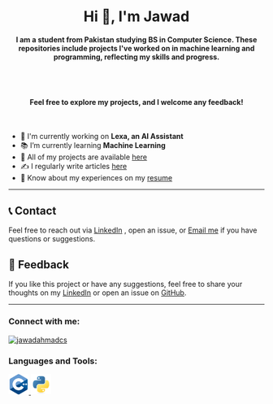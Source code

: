 <h1 align="center">Hi 👋, I'm Jawad</h1>

<h4 align="center">I am a student from Pakistan studying BS in Computer Science. These repositories include projects I've worked on in machine learning and programming, reflecting my skills and progress.</h4>

<br></br>
<h4 align="center">Feel free to explore my projects, and I welcome any feedback!</h4>

<!-- currently disabled
<p align="left"> <img src="https://komarev.com/ghpvc/?username=jawadahmadcs&label=Profile%20views&color=0e75b6&style=flat" alt="jawadahmadcs" /> </p>
<p align="left"> <a href="https://github.com/ryo-ma/github-profile-trophy"><img src="https://github-profile-trophy.vercel.app/?username=jawadahmadcs" alt="jawadahmadcs" /></a> </p>
-->

<br>

- 🌱 I'm currently working on **Lexa, an AI Assistant**  
- 📚 I’m currently learning **Machine Learning**  
- 📂 All of my projects are available [here](https://github.com/JawadAhmadCS?tab=repositories)  
- ✍️ I regularly write articles [here](https://jawadahmadcs.blogspot.com)  
- 📝 Know about my experiences on my [resume](https://github.com/JawadAhmadCS/JawadAhmadCS/blob/main/README.md)

---

## 📞 Contact
Feel free to reach out via [LinkedIn](https://www.linkedin.com/in/jawadahmadcs/) , open an issue, or [Email me](mailto:help.jawad@gmail.com) if you have questions or suggestions.

## 🌟 Feedback
If you like this project or have any suggestions, feel free to share your thoughts on my [LinkedIn](https://www.linkedin.com/in/jawadahmadcs/) or open an issue on [GitHub](https://github.com/JawadAhmadCS).

---

<h3 align="left">Connect with me:</h3>
<p align="left">
  <a href="https://linkedin.com/in/jawadahmadcs" target="blank">
    <img align="center" src="https://raw.githubusercontent.com/rahuldkjain/github-profile-readme-generator/master/src/images/icons/Social/linked-in-alt.svg" alt="jawadahmadcs" height="30" width="40" />
  </a>
</p>

<h3 align="left">Languages and Tools:</h3>
<p align="left">
  <a href="https://www.w3schools.com/cpp/" target="_blank" rel="noreferrer">
    <img src="https://raw.githubusercontent.com/devicons/devicon/master/icons/cplusplus/cplusplus-original.svg" alt="cplusplus" width="40" height="40"/>
  </a>
  <a href="https://www.python.org" target="_blank" rel="noreferrer">
    <img src="https://raw.githubusercontent.com/devicons/devicon/master/icons/python/python-original.svg" alt="python" width="40" height="40"/>
  </a>
</p>

<!-- currently disabled
<p>&nbsp;<img align="center" src="https://github-readme-stats.vercel.app/api?username=jawadahmadcs&show_icons=true&locale=en" alt="jawadahmadcs" /></p>
-->
